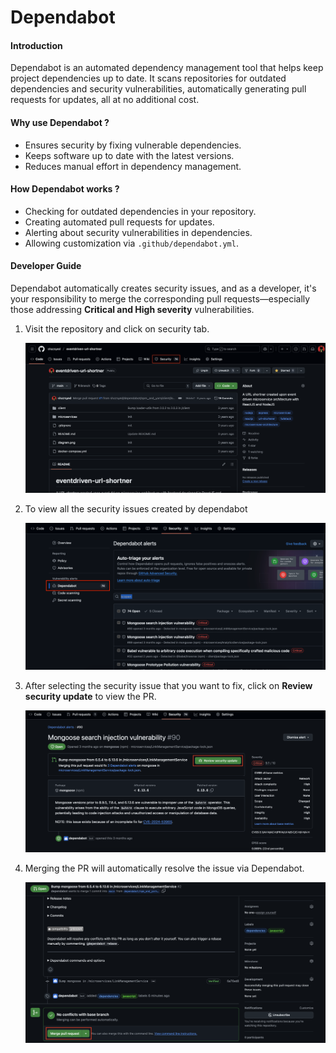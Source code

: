 # Dependabot 

#### Introduction

Dependabot is an automated dependency management tool that helps keep project dependencies up to date. It scans repositories for outdated dependencies and security vulnerabilities, automatically generating pull requests for updates, all at no additional cost.

#### Why use Dependabot ?

- Ensures security by fixing vulnerable dependencies.
- Keeps software up to date with the latest versions.
- Reduces manual effort in dependency management.

#### How Dependabot works ?

- Checking for outdated dependencies in your repository.
- Creating automated pull requests for updates.
- Alerting about security vulnerabilities in dependencies.
- Allowing customization via `.github/dependabot.yml`.

#### Developer Guide

Dependabot automatically creates security issues, and as a developer, it's your responsibility to merge the corresponding pull requests—especially those addressing **Critical and High severity** vulnerabilities. 

1. Visit the repository and click on security tab.

    ![repo](Dependabot-1.png)

2. To view all the security issues created by dependabot

    ![repo-2](Dependabot-2.png)

3. After selecting the security issue that you want to fix, click on **Review security update** to view the PR.

    ![repo-3](Dependabot-3.png)

4. Merging the PR will automatically resolve the issue via Dependabot.

    ![repo-4](Dependabot-4.png)